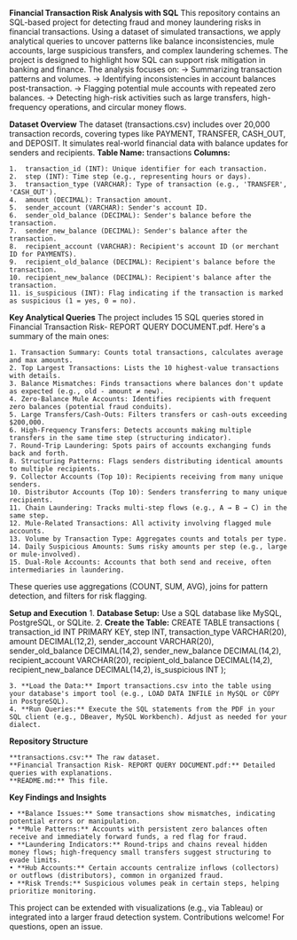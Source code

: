 **Financial Transaction Risk Analysis with SQL**
    This repository contains an SQL-based project for detecting fraud and money laundering risks in financial transactions. Using a dataset of simulated transactions, we apply analytical queries to uncover patterns like balance inconsistencies, mule accounts, large suspicious transfers, and complex laundering schemes. The project is designed to highlight how SQL can support risk mitigation in banking and finance.
    The analysis focuses on:
    -> Summarizing transaction patterns and volumes.
    -> Identifying inconsistencies in account balances post-transaction.
    -> Flagging potential mule accounts with repeated zero balances.
    -> Detecting high-risk activities such as large transfers, high-frequency operations, and circular money flows.

**Dataset Overview**
    The dataset (transactions.csv) includes over 20,000 transaction records, covering types like PAYMENT, TRANSFER, CASH_OUT, and DEPOSIT. It simulates real-world financial data with balance updates for senders and recipients.
    **Table Name:** transactions
    **Columns:**

    1.	transaction_id (INT): Unique identifier for each transaction.
    2.	step (INT): Time step (e.g., representing hours or days).
    3.	transaction_type (VARCHAR): Type of transaction (e.g., 'TRANSFER', 'CASH_OUT').
    4.	amount (DECIMAL): Transaction amount.
    5.	sender_account (VARCHAR): Sender's account ID.
    6.	sender_old_balance (DECIMAL): Sender's balance before the transaction.
    7.	sender_new_balance (DECIMAL): Sender's balance after the transaction.
    8.	recipient_account (VARCHAR): Recipient's account ID (or merchant ID for PAYMENTS).
    9.	recipient_old_balance (DECIMAL): Recipient's balance before the transaction.
    10.	recipient_new_balance (DECIMAL): Recipient's balance after the transaction.
    11.	is_suspicious (INT): Flag indicating if the transaction is marked as suspicious (1 = yes, 0 = no).

**Key Analytical Queries**
    The project includes 15 SQL queries stored in Financial Transaction Risk- REPORT QUERY DOCUMENT.pdf. Here's a summary of the main ones:

    1. Transaction Summary: Counts total transactions, calculates average and max amounts.
    2. Top Largest Transactions: Lists the 10 highest-value transactions with details.
    3. Balance Mismatches: Finds transactions where balances don't update as expected (e.g., old - amount ≠ new).
    4. Zero-Balance Mule Accounts: Identifies recipients with frequent zero balances (potential fraud conduits).
    5. Large Transfers/Cash-Outs: Filters transfers or cash-outs exceeding $200,000.
    6. High-Frequency Transfers: Detects accounts making multiple transfers in the same time step (structuring indicator).
    7. Round-Trip Laundering: Spots pairs of accounts exchanging funds back and forth.
    8. Structuring Patterns: Flags senders distributing identical amounts to multiple recipients.
    9. Collector Accounts (Top 10): Recipients receiving from many unique senders.
    10. Distributor Accounts (Top 10): Senders transferring to many unique recipients.
    11. Chain Laundering: Tracks multi-step flows (e.g., A → B → C) in the same step.
    12. Mule-Related Transactions: All activity involving flagged mule accounts.
    13. Volume by Transaction Type: Aggregates counts and totals per type.
    14. Daily Suspicious Amounts: Sums risky amounts per step (e.g., large or mule-involved).
    15. Dual-Role Accounts: Accounts that both send and receive, often intermediaries in laundering.

These queries use aggregations (COUNT, SUM, AVG), joins for pattern detection, and filters for risk flagging.

**Setup and Execution**
    1. **Database Setup:** Use a SQL database like MySQL, PostgreSQL, or SQLite.
    2. **Create the Table:**
            CREATE TABLE transactions (
            transaction_id INT PRIMARY KEY,
            step INT,
            transaction_type VARCHAR(20),
            amount DECIMAL(12,2),
            sender_account VARCHAR(20),
            sender_old_balance DECIMAL(14,2),
            sender_new_balance DECIMAL(14,2),
            recipient_account VARCHAR(20),
            recipient_old_balance DECIMAL(14,2),
            recipient_new_balance DECIMAL(14,2),
            is_suspicious INT
        );

    3. **Load the Data:** Import transactions.csv into the table using your database's import tool (e.g., LOAD DATA INFILE in MySQL or COPY in PostgreSQL).
    4. **Run Queries:** Execute the SQL statements from the PDF in your SQL client (e.g., DBeaver, MySQL Workbench). Adjust as needed for your dialect.

**Repository Structure**

    **transactions.csv:** The raw dataset.
    **Financial Transaction Risk- REPORT QUERY DOCUMENT.pdf:** Detailed queries with explanations.
    **README.md:** This file.

**Key Findings and Insights**

    • **Balance Issues:** Some transactions show mismatches, indicating potential errors or manipulation.
    • **Mule Patterns:** Accounts with persistent zero balances often receive and immediately forward funds, a red flag for fraud.
    • **Laundering Indicators:** Round-trips and chains reveal hidden money flows; high-frequency small transfers suggest structuring to evade limits.
    • **Hub Accounts:** Certain accounts centralize inflows (collectors) or outflows (distributors), common in organized fraud.
    • **Risk Trends:** Suspicious volumes peak in certain steps, helping prioritize monitoring.

This project can be extended with visualizations (e.g., via Tableau) or integrated into a larger fraud detection system. Contributions welcome! For questions, open an issue.